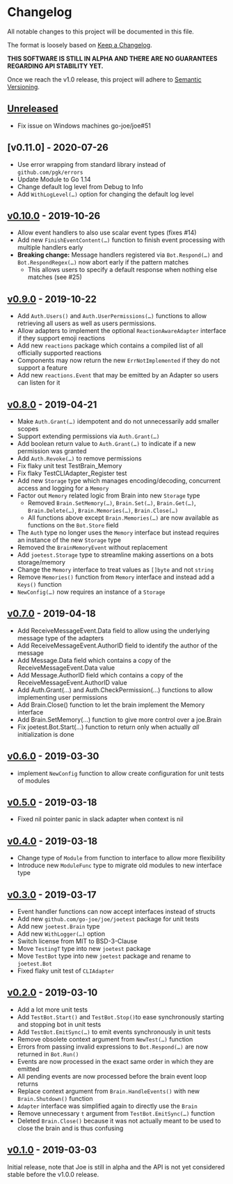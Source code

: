 # Changelog
All notable changes to this project will be documented in this file.

The format is loosely based on [Keep a Changelog](https://keepachangelog.com/en/1.0.0/).

**THIS SOFTWARE IS STILL IN ALPHA AND THERE ARE NO GUARANTEES REGARDING API STABILITY YET.**

Once we reach the v1.0 release, this project will adhere to [Semantic Versioning](https://semver.org/spec/v2.0.0.html).

## [Unreleased]
- Fix issue on Windows machines go-joe/joe#51

## [v0.11.0] - 2020-07-26
- Use error wrapping from standard library instead of `github.com/pgk/errors`
- Update Module to Go 1.14
- Change default log level from Debug to Info
- Add `WithLogLevel(…)` option for changing the default log level

## [v0.10.0] - 2019-10-26
- Allow event handlers to also use scalar event types (fixes #14)
- Add new `FinishEventContent(…)` function to finish event processing with multiple handlers early
- **Breaking change:** Message handlers registered via `Bot.Respond(…)` and `Bot.RespondRegex(…)` now abort early if the pattern matches
  - This allows users to specify a default response when nothing else matches (see #25)

## [v0.9.0] - 2019-10-22
- Add `Auth.Users()` and `Auth.UserPermissions(…)` functions to allow retrieving all users as well as users permissions.
- Allow adapters to implement the optional `ReactionAwareAdapter` interface if they support emoji reactions
- Add new `reactions` package which contains a compiled list of all officially supported reactions
- Components may now return the new `ErrNotImplemented` if they do not support a feature
- Add new `reactions.Event` that may be emitted by an Adapter so users can listen for it 

## [v0.8.0] - 2019-04-21
- Make `Auth.Grant(…)` idempotent and do not unnecessarily add smaller scopes
- Support extending permissions via `Auth.Grant(…)`
- Add boolean return value to `Auth.Grant(…)` to indicate if a new permission was granted
- Add `Auth.Revoke(…)` to remove permissions
- Fix flaky unit test TestBrain_Memory
- Fix flaky TestCLIAdapter_Register test
- Add new `Storage` type which manages encoding/decoding, concurrent access and logging for a `Memory`
- Factor out `Memory` related logic from Brain into new `Storage` type
    - Removed `Brain.SetMemory(…)`, `Brain.Set(…)`, `Brain.Get(…)`, `Brain.Delete(…)`, `Brain.Memories(…)`, `Brain.Close(…)`
    - All functions above except `Brain.Memories(…)` are now available as functions on the `Bot.Store` field
- The `Auth` type no longer uses the `Memory` interface but instead requires an instance of the new `Storage` type
- Removed the `BrainMemoryEvent` without replacement
- Add `joetest.Storage` type to streamline making assertions on a bots storage/memory
- Change the `Memory` interface to treat values as `[]byte` and not `string`
- Remove `Memories()` function from `Memory` interface and instead add a `Keys()` function  
- `NewConfig(…)` now requires an instance of a `Storage`

## [v0.7.0] - 2019-04-18
- Add ReceiveMessageEvent.Data field to allow using the underlying message type of the adapters
- Add ReceiveMessageEvent.AuthorID field to identify the author of the message
- Add Message.Data field which contains a copy of the ReceiveMessageEvent.Data value
- Add Message.AuthorID field which contains a copy of the ReceiveMessageEvent.AuthorID value 
- Add Auth.Grant(…) and Auth.CheckPermission(…) functions to allow implementing user permissions
- Add Brain.Close() function to let the brain implement the Memory interface
- Add Brain.SetMemory(…) function to give more control over a joe.Brain
- Fix joetest.Bot.Start(…) function to return only when actually _all_ initialization is done

## [v0.6.0] - 2019-03-30
- implement `NewConfig` function to allow create configuration for unit tests of modules

## [v0.5.0] - 2019-03-18
- Fixed nil pointer panic in slack adapter when context is nil

## [v0.4.0] - 2019-03-18
- Change type of `Module` from function to interface to allow more flexibility
- Introduce new `ModuleFunc` type to migrate old modules to new interface type

## [v0.3.0] - 2019-03-17
- Event handler functions can now accept interfaces instead of structs
- Add new `github.com/go-joe/joe/joetest` package for unit tests
- Add new `joetest.Brain` type
- Add new `WithLogger(…)` option
- Switch license from MIT to BSD-3-Clause
- Move `TestingT` type into new `joetest` package
- Move `TestBot` type into new `joetest` package and rename to `joetest.Bot`
- Fixed flaky unit test of `CLIAdapter`

## [v0.2.0] - 2019-03-10
- Add a lot more unit tests
- Add `TestBot.Start()` and `TestBot.Stop()`to ease synchronously starting and stopping bot in unit tests
- Add `TestBot.EmitSync(…)` to emit events synchronously in unit tests 
- Remove obsolete context argument from `NewTest(…)` function
- Errors from passing invalid expressions to `Bot.Respond(…)` are now returned in `Bot.Run()`
- Events are now processed in the exact same order in which they are emitted
- All pending events are now processed before the brain event loop returns
- Replace context argument from `Brain.HandleEvents()` with new `Brain.Shutdown()` function
- `Adapter` interface was simplified again to directly use the `Brain`
- Remove unnecessary `t` argument from `TestBot.EmitSync(…)` function
- Deleted `Brain.Close()` because it was not actually meant to be used to close the brain and is thus confusing

## [v0.1.0] - 2019-03-03

Initial release, note that Joe is still in alpha and the API is not yet considered
stable before the v1.0.0 release.

[Unreleased]: https://github.com/go-joe/joe/compare/v0.11.0...HEAD
[v0.10.0]: https://github.com/go-joe/joe/compare/v0.10.0...v0.11.0
[v0.10.0]: https://github.com/go-joe/joe/compare/v0.9.0...v0.10.0
[v0.9.0]: https://github.com/go-joe/joe/compare/v0.8.0...v0.9.0
[v0.8.0]: https://github.com/go-joe/joe/compare/v0.7.0...v0.8.0
[v0.7.0]: https://github.com/go-joe/joe/compare/v0.6.0...v0.7.0
[v0.6.0]: https://github.com/go-joe/joe/compare/v0.5.0...v0.6.0
[v0.5.0]: https://github.com/go-joe/joe/compare/v0.4.0...v0.5.0
[v0.4.0]: https://github.com/go-joe/joe/compare/v0.3.0...v0.4.0
[v0.3.0]: https://github.com/go-joe/joe/compare/v0.2.0...v0.3.0
[v0.2.0]: https://github.com/go-joe/joe/compare/v0.1.0...v0.2.0
[v0.1.0]: https://github.com/go-joe/joe/releases/tag/v0.1.0
